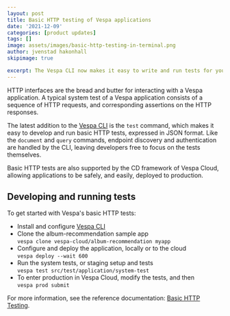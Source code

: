 ```yaml
---
layout: post
title: Basic HTTP testing of Vespa applications
date: '2021-12-09'
categories: [product updates]
tags: []
image: assets/images/basic-http-testing-in-terminal.png
author: jvenstad hakonhall
skipimage: true

excerpt: The Vespa CLI now makes it easy to write and run tests for your Vespa application—tests which can also be used to set up a CD pipeline for Vespa Cloud.
---
```

<script id="asciicast-UyZQXh1TxLo43ON0CMqgFxEj0" src="https://asciinema.org/a/UyZQXh1TxLo43ON0CMqgFxEj0.js" async data-autoplay="true" data-speed="1.5" data-cols="170" data-loop="true"></script>

HTTP interfaces are the bread and butter for interacting with a Vespa application.
A typical system test of a Vespa application consists of a sequence of
HTTP requests, and corresponding assertions on the HTTP responses.

The latest addition to the <a href="/introducing-vespa-cli">Vespa CLI</a>
is the `test` command, which makes it easy to develop and run basic HTTP tests,
expressed in JSON format.
Like the `document` and `query` commands, endpoint discovery and authentication are
handled by the CLI, leaving developers free to focus on the tests themselves.

Basic HTTP tests are also supported by the CD framework of Vespa Cloud,
allowing applications to be safely, and easily, deployed to production. 

## Developing and running tests

To get started with Vespa's basic HTTP tests:

- Install and configure <a href="/introducing-vespa-cli">Vespa CLI</a>
- Clone the album-recommendation sample app<br/>
  `vespa clone vespa-cloud/album-recommendation myapp`
- Configure and deploy the application, locally or to the cloud<br/>
  `vespa deploy --wait 600`
- Run the system tests, or staging setup and tests<br/>
  `vespa test src/test/application/system-test`
- To enter production in Vespa Cloud, modify the tests, and then<br/>
  `vespa prod submit`

For more information, see the reference documentation:
<a href="https://cloud.vespa.ai/en/reference/testing.html">Basic HTTP Testing</a>.
